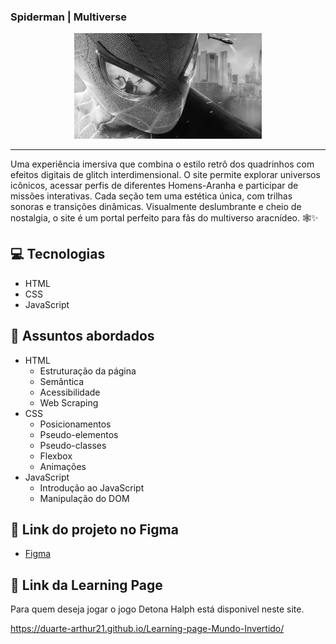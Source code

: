 ### Spiderman | Multiverse


<p align="center">
    <img width="300" src="assets/images/spider-man-background.jpg">
</p>

-------
Uma experiência imersiva que combina o estilo retrô dos quadrinhos com efeitos digitais de glitch interdimensional. O site permite explorar universos icônicos, acessar perfis de diferentes Homens-Aranha e participar de missões interativas. Cada seção tem uma estética única, com trilhas sonoras e transições dinâmicas. Visualmente deslumbrante e cheio de nostalgia, o site é um portal perfeito para fãs do multiverso aracnídeo. 🕸️✨

## 💻 Tecnologias
- HTML
- CSS
- JavaScript

## 💬 Assuntos abordados
- HTML
    - Estruturação da página 
    - Semântica
    - Acessibilidade
    - Web Scraping
- CSS
    - Posicionamentos
    - Pseudo-elementos
    - Pseudo-classes
    - Flexbox
    - Animações 
- JavaScript
    - Introdução ao JavaScript
    - Manipulação do DOM

## 🔗 Link do projeto no Figma
- [Figma](https://www.figma.com/design/GjvdE0uob68X6pEHqw2pY8/Multiverse-Spider-Man?node-id=1-17&p=f)


## 🔗 Link da Learning Page
<p>Para quem deseja jogar o jogo Detona Halph está disponivel neste site.</p>

https://duarte-arthur21.github.io/Learning-page-Mundo-Invertido/